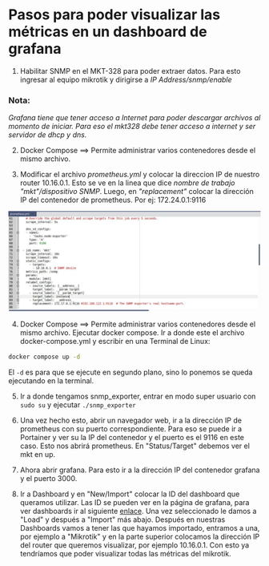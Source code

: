 # Pasos para poder visualizar las métricas en un dashboard de grafana

1. Habilitar SNMP en el MKT-328 para poder extraer datos. Para esto ingresar al equipo mikrotik y dirigirse a 
*IP Address/snmp/enable*

### Nota:
*Grafana tiene que tener acceso a Internet para poder descargar archivos al momento de iniciar.*
*Para eso el mkt328 debe tener acceso a internet y ser servidor de dhcp y dns.*

2. Docker Compose ==> Permite administrar varios contenedores desde el mismo archivo.

3. Modificar el archivo _prometheus.yml_ y colocar la direccion IP de nuestro router 10.16.0.1. Esto se ve en la linea que dice
 _nombre de trabajo "mkt"/dispositivo SNMP_. Luego, en _"replacement"_ colocar la dirección IP del contenedor de prometheus. Por ej: 172.24.0.1:9116

![ejemplo](img/prometheus.jpg)

4. Docker Compose ==> Permite administrar varios contenedores desde el mismo archivo.
Ejecutar docker compose. Ir a donde este el archivo docker-compose.yml y escribir en una Terminal de Linux:
```bash
docker compose up -d 
```
El `-d` es para que se ejecute en segundo plano, sino lo ponemos se queda ejecutando en la terminal.

5. Ir a donde tengamos snmp_exporter, entrar en modo super usuario con `sudo su` y ejecutar `./snmp_exporter`

6. Una vez hecho esto, abrir un navegador web, ir a la dirección IP de prometheus con su puerto correspondiente. Para eso se puede ir a Portainer y ver su la IP del contenedor 
y el puerto es el 9116 en este caso. Esto nos abrirá prometheus. En "Status/Target" debemos ver el mkt en up.

7. Ahora abrir grafana. Para esto ir a la dirección IP del contenedor grafana y el puerto 3000.

8. Ir a Dashboard y en "New/Import" colocar la ID del dashboard que queramos utilizar.
Las ID se pueden ver en la página de grafana, para ver dashboards ir al siguiente [enlace](https://grafana.com/grafana/dashboards/?search=prometheus).
Una vez seleccionado le damos a "Load" y después a "Import" más abajo.
Después en nuestras Dashboards vamos a tener las que hayamos importado, entramos a una, por ejemplo a "Mikrotik" y en la parte superior colocamos la 
	dirección IP del router que queremos visualizar, por ejemplo 10.16.0.1. Con esto ya tendríamos que poder visualizar todas las métricas del mikrotik.



